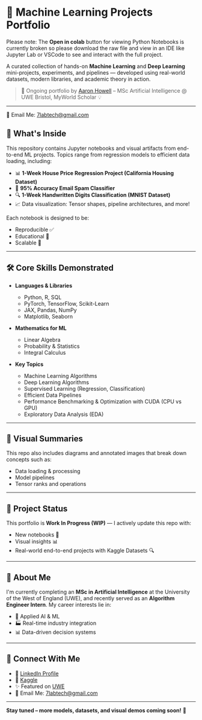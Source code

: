# 🧠 Machine Learning Projects Portfolio

Please note: The **Open in colab** button for viewing Python Notebooks is currently broken so please download the raw file and view in an IDE like Jupyter Lab or VSCode to see and interact with the full project.

A curated collection of hands-on **Machine Learning** and **Deep Learning** mini-projects, experiments, and pipelines — developed using real-world datasets, modern libraries, and academic theory in action.  

> 📍 Ongoing portfolio by [Aaron Howell](https://www.linkedin.com/in/aaronhowellai/) – MSc Artificial Intelligence @ UWE Bristol, MyWorld Scholar 💡
---
📧 Email Me: 7labtech@gmail.com
## 🚀 What's Inside

This repository contains Jupyter notebooks and visual artifacts from end-to-end ML projects. Topics range from regression models to efficient data loading, including:

- 📊 **1-Week House Price Regression Project (California Housing Dataset)**
- 🤖 **95% Accuracy Email Spam Classifier**
- 🔍 **1-Week Handwritten Digits Classification (MNIST Dataset)**
- 📈 Data visualization: Tensor shapes, pipeline architectures, and more!

Each notebook is designed to be:
- Reproducible ✅  
- Educational 🧠  
- Scalable 🔄  

---

## 🛠️ Core Skills Demonstrated

- **Languages & Libraries**
  - Python, R, SQL
  - PyTorch, TensorFlow, Scikit-Learn
  - JAX, Pandas, NumPy
  - Matplotlib, Seaborn

- **Mathematics for ML**
  - Linear Algebra
  - Probability & Statistics
  - Integral Calculus

- **Key Topics**
  - Machine Learning Algorithms
  - Deep Learning Algorithms
  - Supervised Learning (Regression, Classification)
  - Efficient Data Pipelines
  - Performance Benchmarking & Optimization with CUDA (CPU vs GPU)
  - Exploratory Data Analysis (EDA)

---

## 📸 Visual Summaries

This repo also includes diagrams and annotated images that break down concepts such as:
- Data loading & processing
- Model pipelines
- Tensor ranks and operations

---

## 📍 Project Status

This portfolio is **Work In Progress (WIP)** — I actively update this repo with:
- New notebooks 📒  
- Visual insights 📊  
- Real-world end-to-end projects with Kaggle Datasets 🔍  

---

## 💼 About Me

I'm currently completing an **MSc in Artificial Intelligence** at the University of the West of England (UWE), and recently served as an **Algorithm Engineer Intern**. My career interests lie in:

- 🧠 Applied AI & ML
- 🏭 Real-time industry integration
- 📊 Data-driven decision systems

---

## 🔗 Connect With Me

- 🔗 [LinkedIn Profile](https://www.linkedin.com/in/aaronhowellai/)
- 📁 [Kaggle](https://www.kaggle.com/aaronhowell7lab/) 
- ✨ Featured on [UWE](https://explore.uwe.ac.uk/explore/computer-science-and-creative-technologies/day-in-the-life-on-an-artificial-intelligence-student?study_level=postgraduate&subject_area=computer-science-and-creative-technologies&i_am_a=not-sure&hide_leads=1/)
- 📧 Email Me: 7labtech@gmail.com
---

**Stay tuned – more models, datasets, and visual demos coming soon!** 🚀

